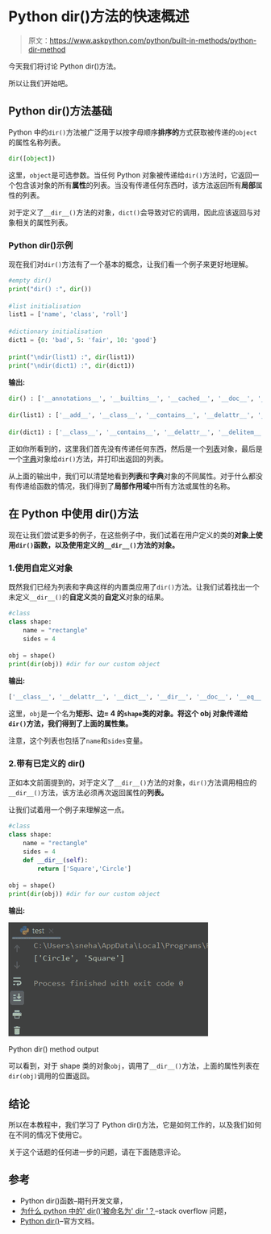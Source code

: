 # Python dir()方法的快速概述

> 原文：<https://www.askpython.com/python/built-in-methods/python-dir-method>

今天我们将讨论 Python dir()方法。

所以让我们开始吧。

## Python dir()方法基础

Python 中的`dir()`方法被广泛用于以按字母顺序**排序的**方式获取被传递的`object`的属性名称列表。

```py
dir([object])

```

这里，`object`是可选参数。当任何 Python 对象被传递给`dir()`方法时，它返回一个包含该对象的所有**属性**的列表。当没有传递任何东西时，该方法返回所有**局部**属性的列表。

对于定义了`__dir__()`方法的对象，`dict()`会导致对它的调用，因此应该返回与对象相关的属性列表。

### Python dir()示例

现在我们对`dir()`方法有了一个基本的概念，让我们看一个例子来更好地理解。

```py
#empty dir()
print("dir() :", dir())

#list initialisation
list1 = ['name', 'class', 'roll']

#dictionary initialisation
dict1 = {0: 'bad', 5: 'fair', 10: 'good'}

print("\ndir(list1) :", dir(list1))
print("\ndir(dict1) :", dir(dict1))

```

**输出:**

```py
dir() : ['__annotations__', '__builtins__', '__cached__', '__doc__', '__file__', '__loader__', '__name__', '__package__', '__spec__']

dir(list1) : ['__add__', '__class__', '__contains__', '__delattr__', '__delitem__', '__dir__', '__doc__', '__eq__', '__format__', '__ge__', '__getattribute__', '__getitem__', '__gt__', '__hash__', '__iadd__', '__imul__', '__init__', '__init_subclass__', '__iter__', '__le__', '__len__', '__lt__', '__mul__', '__ne__', '__new__', '__reduce__', '__reduce_ex__', '__repr__', '__reversed__', '__rmul__', '__setattr__', '__setitem__', '__sizeof__', '__str__', '__subclasshook__', 'append', 'clear', 'copy', 'count', 'extend', 'index', 'insert', 'pop', 'remove', 'reverse', 'sort']

dir(dict1) : ['__class__', '__contains__', '__delattr__', '__delitem__', '__dir__', '__doc__', '__eq__', '__format__', '__ge__', '__getattribute__', '__getitem__', '__gt__', '__hash__', '__init__', '__init_subclass__', '__iter__', '__le__', '__len__', '__lt__', '__ne__', '__new__', '__reduce__', '__reduce_ex__', '__repr__', '__setattr__', '__setitem__', '__sizeof__', '__str__', '__subclasshook__', 'clear', 'copy', 'fromkeys', 'get', 'items', 'keys', 'pop', 'popitem', 'setdefault', 'update', 'values']

```

正如你所看到的，这里我们首先没有传递任何东西，然后是一个[列表](https://www.askpython.com/python/list/python-list)对象，最后是一个[字典](https://www.askpython.com/python/dictionary/python-dictionary-dict-tutorial)对象给`dir()`方法，并打印出返回的列表。

从上面的输出中，我们可以清楚地看到**列表**和**字典**对象的不同属性。对于什么都没有传递给函数的情况，我们得到了**局部作用域**中所有方法或属性的名称。

## 在 Python 中使用 dir()方法

现在让我们尝试更多的例子，在这些例子中，我们试着在用户定义的类的**对象上使用`dir()`函数，以及使用定义的`__dir__()`方法的对象。**

### 1.使用自定义对象

既然我们已经为列表和字典这样的内置类应用了`dir()`方法。让我们试着找出一个未定义`__dir__()`的**自定义**类的**自定义**对象的结果。

```py
#class
class shape:
    name = "rectangle"
    sides = 4

obj = shape()
print(dir(obj)) #dir for our custom object

```

**输出:**

```py
['__class__', '__delattr__', '__dict__', '__dir__', '__doc__', '__eq__', '__format__', '__ge__', '__getattribute__', '__gt__', '__hash__', '__init__', '__init_subclass__', '__le__', '__lt__', '__module__', '__ne__', '__new__', '__reduce__', '__reduce_ex__', '__repr__', '__setattr__', '__sizeof__', '__str__', '__subclasshook__', '__weakref__', 'name', 'sides']

```

这里，`obj`是一个名为**矩形、**边= 4** 的`shape`类的对象。将这个 obj 对象传递给`dir()`方法，我们得到了上面的属性集。**

注意，这个列表也包括了`name`和`sides`变量。

### 2.带有已定义的 __dir__()

正如本文前面提到的，对于定义了`__dir__()`方法的对象，`dir()`方法调用相应的`__dir__()`方法，该方法必须再次返回属性的**列表。**

让我们试着用一个例子来理解这一点。

```py
#class
class shape:
    name = "rectangle"
    sides = 4
    def __dir__(self):
        return ['Square','Circle']

obj = shape()
print(dir(obj)) #dir for our custom object

```

**输出:**

![Python dir method output](img/f739c19dd690c68709bbcb120d450358.png)

Python dir() method output

可以看到，对于 shape 类的对象`obj`，调用了`__dir__()`方法，上面的属性列表在`dir(obj)`调用的位置返回。

## 结论

所以在本教程中，我们学习了 Python dir()方法，它是如何工作的，以及我们如何在不同的情况下使用它。

关于这个话题的任何进一步的问题，请在下面随意评论。

## 参考

*   Python dir()函数–期刊开发文章，
*   [为什么 python 中的' dir()'被命名为' dir '？](https://stackoverflow.com/questions/1842414/why-is-dir-named-dir-in-python)–stack overflow 问题，
*   [Python dir()](https://docs.python.org/3/library/functions.html#dir)–官方文档。